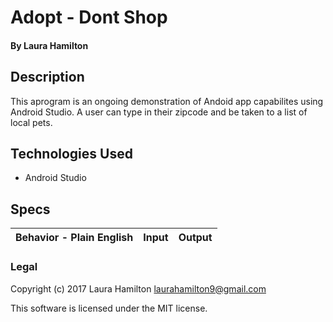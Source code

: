 # Adopt - Dont Shop

#### By Laura Hamilton

## Description

This aprogram is an ongoing demonstration of Andoid app capabilites using Android Studio. A user can type in their zipcode and be taken to a list of local pets.

## Technologies Used

* Android Studio

## Specs

|Behavior - Plain English|Input|Output|
|---|---|---|

### Legal

Copyright (c) 2017 Laura Hamilton laurahamilton9@gmail.com

This software is licensed under the MIT license.
